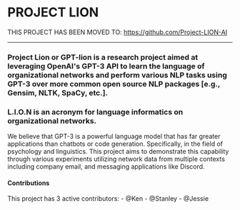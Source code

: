 # PROJECT LION

THIS PROJECT HAS BEEN MOVED TO: https://github.com/Project-LION-AI

------------

### Project Lion or GPT-lion is a research project aimed at leveraging OpenAI's GPT-3 API to learn the language of organizational networks and perform various NLP tasks using GPT-3 over more common open source NLP packages [e.g., Gensim, NLTK, SpaCy, etc.].

### L.I.O.N is an acronym for language informatics on organizational networks.

We believe that GPT-3 is a powerful language model that has far greater applications than chatbots or code generation. Specifically, in the field of psychology and linguistics. This project aims to demonstrate this capability through various experiments utilizing network data from multiple contexts including company email, and messaging applications like Discord.

#### Contributions
This project has 3 active contributors:
    - @Ken
    - @Stanley
    - @Jessie
